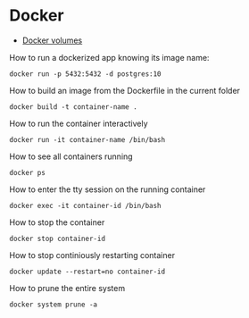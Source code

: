 # Docker

* [Docker volumes](https://www.linux.com/learn/docker-volumes-and-networks-compose)

How to run a dockerized app knowing its image name:
~~~~
docker run -p 5432:5432 -d postgres:10
~~~~

How to build an image from the Dockerfile in the current folder
~~~~
docker build -t container-name .
~~~~

How to run the container interactively
~~~~
docker run -it container-name /bin/bash
~~~~

How to see all containers running
~~~~
docker ps
~~~~

How to enter the tty session on the running container
~~~~
docker exec -it container-id /bin/bash
~~~~

How to stop the container
~~~~
docker stop container-id
~~~~

How to stop continiously restarting container
~~~~
docker update --restart=no container-id
~~~~

How to prune the entire system
~~~~
docker system prune -a
~~~~
